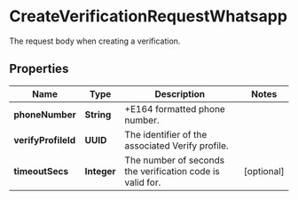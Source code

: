 

# CreateVerificationRequestWhatsapp

The request body when creating a verification.

## Properties

| Name | Type | Description | Notes |
|------------ | ------------- | ------------- | -------------|
|**phoneNumber** | **String** | +E164 formatted phone number. |  |
|**verifyProfileId** | **UUID** | The identifier of the associated Verify profile. |  |
|**timeoutSecs** | **Integer** | The number of seconds the verification code is valid for. |  [optional] |




